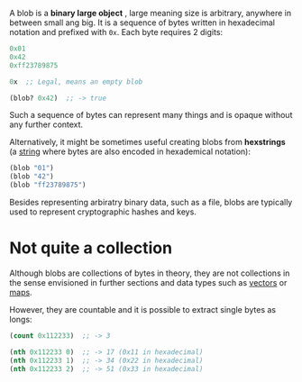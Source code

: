 A blob is a **binary large object** , large meaning size is arbitrary, anywhere in between small ang big.
It is a sequence of bytes written in hexadecimal notation and prefixed with `0x`. Each byte requires
2 digits:

```clojure
0x01
0x42
0xff23789875

0x  ;; Legal, means an empty blob

(blob? 0x42)  ;; -> true
```

Such a sequence of bytes can represent many things and is opaque without any further context.

Alternatively, it might be sometimes useful creating blobs from **hexstrings** (a [string](/cvm/data-types/text) where bytes are
also encoded in hexademical notation):

```clojure
(blob "01")
(blob "42")
(blob "ff23789875")
```

Besides representing arbiratry binary data, such as a file, blobs are typically used to represent cryptographic hashes and keys.


# Not quite a collection

Although blobs are collections of bytes in theory, they are not collections in the sense envisioned in further sections and data types such as [vectors](/cvm/data-types/vector) or
[maps](/cvm/data-types/map).

However, they are countable and it is possible to extract single bytes as longs:

```clojure
(count 0x112233)  ;; -> 3

(nth 0x112233 0)  ;; -> 17 (0x11 in hexadecimal)
(nth 0x112233 1)  ;; -> 34 (0x22 in hexadecimal)
(nth 0x112233 2)  ;; -> 51 (0x33 in hexadecimal)
```

